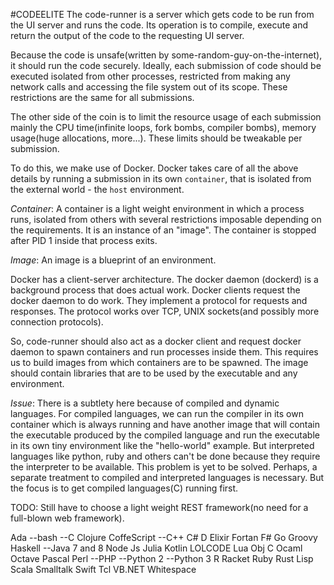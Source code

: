 #CODEELITE
The code-runner is a server which gets code to be run from the UI server and runs the code. Its operation is to compile, execute and return the output of the code to the requesting UI server.

Because the code is unsafe(written by some-random-guy-on-the-internet), it should run the code securely. Ideally, each submission of code should be executed isolated from other processes, restricted from making any network calls and accessing the file system out of its scope. These restrictions are the same for all submissions.

The other side of the coin is to limit the resource usage of each submission mainly the CPU time(infinite loops, fork bombs, compiler bombs), memory usage(huge allocations, more...). These limits should be tweakable per submission.

To do this, we make use of Docker. Docker takes care of all the above details by running a submission in its own `container`, that is isolated from the external world - the `host` environment.

*Container*: A container is a light weight environment in which a process runs, isolated from others with several restrictions imposable depending on the requirements. It is an instance of an "image". The container is stopped after PID 1 inside that process exits.

*Image*: An image is a blueprint of an environment.

Docker has a client-server architecture. The docker daemon (dockerd) is a background process that does actual work. Docker clients request the docker daemon to do work. They implement a protocol for requests and responses. The protocol works over TCP, UNIX sockets(and possibly more connection protocols).

So, code-runner should also act as a docker client and request docker daemon to spawn containers and run processes inside them. This requires us to build images from which containers are to be spawned. The image should contain libraries that are to be used by the executable and any environment.

*Issue*: There is a subtlety here because of compiled and dynamic languages. For compiled languages, we can run the compiler in its own container which is always running and have another image that will contain the executable produced by the compiled language and run the executable in its own tiny environment like the "hello-world" example. But interpreted languages like python, ruby and others can't be done because they require the interpreter to be available. This problem is yet to be solved. Perhaps, a separate treatment to compiled and interpreted languages is necessary. But the focus is to get compiled languages(C) running first.

TODO: Still have to choose a light weight REST framework(no need for a full-blown web framework).


Ada
--bash
--C
Clojure
CoffeScript
--C++
C#
D
Elixir
Fortan
F#
Go
Groovy
Haskell
--Java 7 and 8
Node Js
Julia
Kotlin
LOLCODE
Lua
Obj C
Ocaml
Octave
Pascal
Perl
--PHP
--Python 2
--Python 3
R
Racket
Ruby
Rust
Lisp
Scala
Smalltalk
Swift
Tcl
VB.NET
Whitespace
